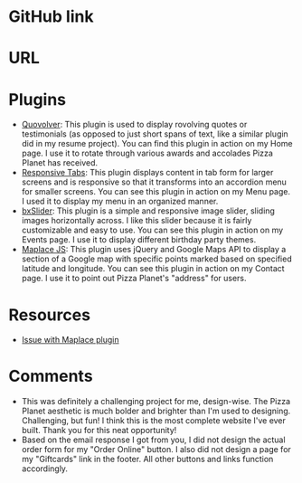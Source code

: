 # GitHub link

# URL 

# Plugins
* [Quovolver](http://sebnitu.github.io/Quovolver/): This plugin is used to display rovolving quotes or testimonials (as opposed to just short spans of text, like a similar plugin did in my resume project). You can find this plugin in action on my Home page. I use it to rotate through various awards and accolades Pizza Planet has received. 
* [Responsive Tabs](https://github.com/jellekralt/Responsive-Tabs): This plugin displays content in tab form for larger screens and is responsive so that it transforms into an accordion menu for smaller screens. You can see this plugin in action on my Menu page. I used it to display my menu in an organized manner. 
* [bxSlider](http://bxslider.com/): This plugin is a simple and responsive image slider, sliding images horizontally across. I like this slider because it is fairly customizable and easy to use. You can see this plugin in action on my Events page. I use it to display different birthday party themes. 
* [Maplace JS](http://maplacejs.com/): This plugin uses jQuery and Google Maps API to display a section of a Google map with specific points marked based on specified latitude and longitude. You can see this plugin in action on my Contact page. I use it to point out Pizza Planet's "address" for users. 

# Resources
* [Issue with Maplace plugin](http://stackoverflow.com/questions/26671542/maplace-js-not-showing-the-google-map)

# Comments
* This was definitely a challenging project for me, design-wise. The Pizza Planet aesthetic is much bolder and brighter than I'm used to designing. Challenging, but fun! I think this is the most complete website I've ever built. Thank you for this neat opportunity! 
* Based on the email response I got from you, I did not design the actual order form for my "Order Online" button. I also did not design a page for my "Giftcards" link in the footer. All other buttons and links function accordingly.  
